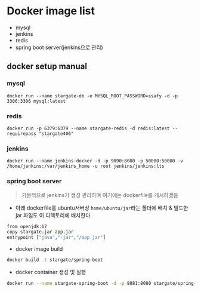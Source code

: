 # Docker image list
- mysql
- jenkins
- redis
- spring boot server(jenkins으로 관리)

## docker setup manual

### mysql

`docker run --name stargate-db -e MYSQL_ROOT_PASSWORD=ssafy -d -p 3306:3306 mysql:latest`

### redis

`docker run -p 6379:6379 --name stargate-redis -d redis:latest --requirepass "stargate406"`

### jenkins

`docker run --name jenkins-docker -d -p 9090:8080 -p 50000:50000 -v /home/jenkins:/var/jenkins_home -u root jenkins/jenkins:lts`


### spring boot server
> 기본적으로 jenkins가 생성 관리하며 여기에는 dockerfile를 게시하겠음

- 아래 dockerfile를 ubuntu서버상 `home/ubuntu/jar`라는 폴더에 배치 & 빌드한 jar 파일도 이 디렉토리에 배치한다.

```dockerfile
from openjdk:17
copy stargate.jar app.jar
entrypoint ["java","-jar","/app.jar"]
```
- docker image build 
```bash
docker build -t stargate/spring-boot
```
- docker container 생성 및 실행
```bash
docker run --name stargate-spring-boot -d -p 8081:8080 stargate/spring-boot
```





